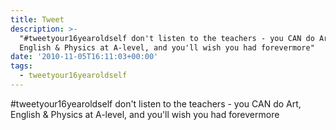 ```yaml
---
title: Tweet
description: >-
  "#tweetyour16yearoldself don't listen to the teachers - you CAN do Art,
  English & Physics at A-level, and you'll wish you had forevermore"
date: '2010-11-05T16:11:03+00:00'
tags:
  - tweetyour16yearoldself
---
```

#tweetyour16yearoldself don't listen to the teachers - you CAN do Art, English & Physics at A-level, and you'll wish you had forevermore
